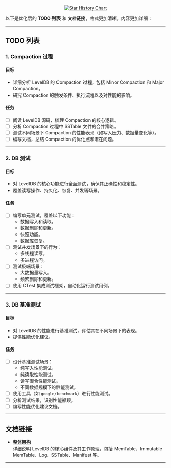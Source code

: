 <div align=center>
  
[![Star History Chart](https://api.star-history.com/svg?repos=errorworld2000/leveldb-copy&type=Date)](https://star-history.com/#errorworld2000/leveldb-copy&Date)

</div>

以下是优化后的 **TODO 列表** 和 **文档链接**，格式更加清晰，内容更加详细：

---

## **TODO 列表**

### **1. Compaction 过程**
#### **目标**
- 详细分析 LevelDB 的 Compaction 过程，包括 Minor Compaction 和 Major Compaction。
- 研究 Compaction 的触发条件、执行流程以及对性能的影响。

#### **任务**
- [ ] 阅读 LevelDB 源码，梳理 Compaction 的核心逻辑。
- [ ] 分析 Compaction 过程中 SSTable 文件的合并策略。
- [ ] 测试不同场景下 Compaction 的性能表现（如写入压力、数据量变化等）。
- [ ] 编写文档，总结 Compaction 的优化点和潜在问题。

---

### **2. DB 测试**
#### **目标**
- 对 LevelDB 的核心功能进行全面测试，确保其正确性和稳定性。
- 覆盖读写操作、持久化、恢复、并发等场景。

#### **任务**
- [ ] 编写单元测试，覆盖以下功能：
  - 数据写入和读取。
  - 数据删除和更新。
  - 快照功能。
  - 数据库恢复。
- [ ] 测试并发场景下的行为：
  - 多线程读写。
  - 多进程访问。
- [ ] 测试极端场景：
  - 大数据量写入。
  - 频繁删除和更新。
- [ ] 使用 CTest 集成测试框架，自动化运行测试用例。

---

### **3. DB 基准测试**
#### **目标**
- 对 LevelDB 的性能进行基准测试，评估其在不同场景下的表现。
- 提供性能优化建议。

#### **任务**
- [ ] 设计基准测试场景：
  - 纯写入性能测试。
  - 纯读取性能测试。
  - 读写混合性能测试。
  - 不同数据规模下的性能测试。
- [ ] 使用工具（如 `google/benchmark`）进行性能测试。
- [ ] 分析测试结果，识别性能瓶颈。
- [ ] 编写性能优化建议文档。

---

## **文档链接**
- **[整体架构](doc/leveldb.md)**  
  详细说明 LevelDB 的核心组件及其工作原理，包括 MemTable、Immutable MemTable、Log、SSTable、Manifest 等。

---
